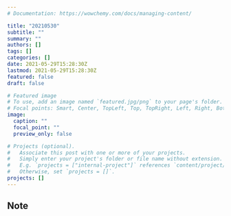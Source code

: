 ```yaml
---
# Documentation: https://wowchemy.com/docs/managing-content/

title: "20210530"
subtitle: ""
summary: ""
authors: []
tags: []
categories: []
date: 2021-05-29T15:28:30Z
lastmod: 2021-05-29T15:28:30Z
featured: false
draft: false

# Featured image
# To use, add an image named `featured.jpg/png` to your page's folder.
# Focal points: Smart, Center, TopLeft, Top, TopRight, Left, Right, BottomLeft, Bottom, BottomRight.
image:
  caption: ""
  focal_point: ""
  preview_only: false

# Projects (optional).
#   Associate this post with one or more of your projects.
#   Simply enter your project's folder or file name without extension.
#   E.g. `projects = ["internal-project"]` references `content/project/deep-learning/index.md`.
#   Otherwise, set `projects = []`.
projects: []
---
```


## Note

